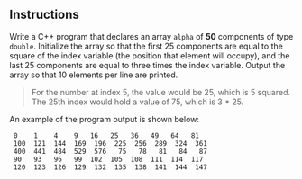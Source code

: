 ## Instructions
Write a C++ program that declares an array `alpha` of **50** components of type `double`. Initialize the array so that the first 25 components are equal to the square of the index variable (the position that element will occupy), and the last 25 components are equal to three times the index variable. Output the array so that 10 elements per line are printed.

> For the number at index 5, the value would be 25, which is 5 squared. The 25th index would hold a value of 75, which is 3 * 25. 

An example of the program output is shown below: 
```
 0    1    4    9   16   25   36   49   64   81 
 100  121  144  169  196  225  256  289  324  361 
 400  441  484  529  576   75   78   81   84   87 
 90   93   96   99  102  105  108  111  114  117 
 120  123  126  129  132  135  138  141  144  147 
 ```

